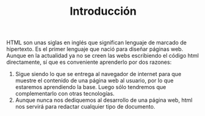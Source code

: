 ﻿---
title: Introducción
---

HTML son unas siglas en inglés que significan lenguaje de marcado de hipertexto. Es el primer lenguaje que nació para diseñar páginas web. Aunque en la actualidad ya no se creen las webs escribiendo el código html directamente, sí que es conveniente aprenderlo por dos razones:

1. Sigue siendo lo que se entrega al navegador de internet para que muestre el contenido de una página web al usuario, por lo que estaremos aprendiendo la base. Luego sólo tendremos que complementarlo con otras tecnologías.
1. Aunque nunca nos dediquemos al desarrollo de una página web, html nos servirá para redactar cualquier tipo de documento.